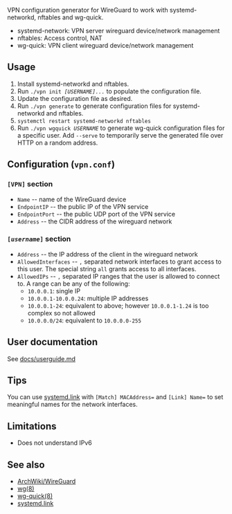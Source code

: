 VPN configuration generator for WireGuard to work with systemd-networkd, nftables and wg-quick.

* systemd-network: VPN server wireguard device/network management
* nftables: Access control, NAT
* wg-quick: VPN client wireguard device/network management

## Usage

1.  Install systemd-networkd and nftables.
2.  Run <code>./vpn init <i>[USERNAME]...</i></code> to populate the configuration file.
3.  Update the configuration file as desired.
4.  Run `./vpn generate` to generate configuration files for systemd-networkd and nftables.
5.  `systemctl restart systemd-networkd nftables`
6.  Run <code>./vpn wgquick <i>USERNAME</i></code> to generate wg-quick configuration files for a specific user.
    Add `--serve` to temporarily serve the generated file over HTTP on a random address.

## Configuration (`vpn.conf`)

### `[VPN]` section

*   `Name` -- name of the WireGuard device
*   `EndpointIP` -- the public IP of the VPN service
*   `EndpointPort` -- the public UDP port of the VPN service
*   `Address` -- the CIDR address of the wireguard network

### <code>[<i>username</i>]</code> section

*   `Address` -- the IP address of the client in the wireguard network
*   `AllowedInterfaces` -- `,` separated network interfaces to grant access to this user.
    The special string `all` grants access to all interfaces.
*   `AllowedIPs` -- `,` separated IP ranges that the user is allowed to connect to. A range can be
    any of the following:
    *   `10.0.0.1`: single IP
    *   `10.0.0.1-10.0.0.24`: multiple IP addresses
    *   `10.0.0.1-24`: equivalent to above; however `10.0.0.1-1.24` is too complex so not allowed
    *   `10.0.0.0/24`: equivalent to `10.0.0.0-255`

## User documentation

See [docs/userguide.md]

## Tips

You can use [systemd.link] with `[Match] MACAddress=` and `[Link] Name=`
to set meaningful names for the network interfaces.

## Limitations

*   Does not understand IPv6

## See also

*   [ArchWiki/WireGuard](https://wiki.archlinux.org/index.php/WireGuard)
*   [wg(8)](https://git.zx2c4.com/wireguard-tools/about/src/man/wg.8)
*   [wg-quick(8)](https://git.zx2c4.com/wireguard-tools/about/src/man/wg-quick.8)
*   [systemd.link]

[systemd.link]: https://www.freedesktop.org/software/systemd/man/systemd.link.html
[docs/userguide.md]: docs/userguide.md
